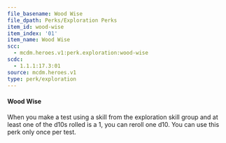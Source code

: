 ```yaml
---
file_basename: Wood Wise
file_dpath: Perks/Exploration Perks
item_id: wood-wise
item_index: '01'
item_name: Wood Wise
scc:
  - mcdm.heroes.v1:perk.exploration:wood-wise
scdc:
  - 1.1.1:17.3:01
source: mcdm.heroes.v1
type: perk/exploration
---
```


#### Wood Wise

When you make a test using a skill from the exploration skill group and at least one of the d10s rolled is a 1, you can reroll one d10. You can use this perk only once per test.
